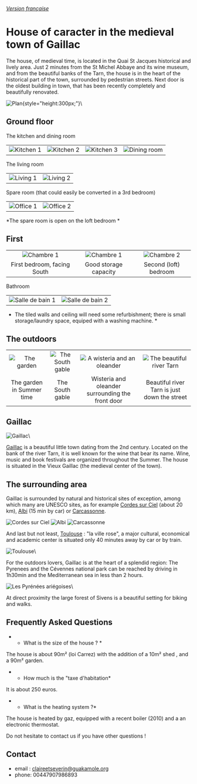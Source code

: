 *[Version française](index.html)*

House of caracter in the medieval town of Gaillac
=================================================


The house, of medieval time, is located in the Quai St Jacques historical and lively area.
Just 2 minutes from the St Michel Abbaye and its wine museum, and from the beautiful banks of the Tarn, the house is in the heart of the historical part of the town, surrounded by pedestrian streets. Next door is the oldest building in town, that has been recently completely and beautifully renovated.


![Plan](imgs/plan.png){style="height:300px;"}\ 

Ground floor
-----------------

The kitchen and dining room

|   |   |   |   |
|:-:|:-:|:-:|:-:|
| ![Kitchen 1](imgs/cuisine.jpg) | ![Kitchen 2](imgs/cuisine2.jpg) |  ![Kitchen 3](imgs/cuisine3.jpg) | ![Dining room](imgs/salleamanger.jpg) | 

The living room

|   |   |
|:-:|:-:|
| ![Living 1](imgs/salon1.jpg) | ![Living 2](imgs/salon2.jpg) | 

Spare room (that could easily be converted in a 3rd bedroom)

|   |   |
|:-:|:-:|
| ![Office 1](imgs/bureau1.jpg) | ![Office 2](imgs/bureau2.jpg) | 

*The spare room is open on the loft bedroom  *


First
-------

|   |   |   |
|:-:|:-:|:-:|
| ![Chambre 1](imgs/chambre1.jpg) | ![Chambre 1](imgs/chambre1-2.jpg) | ![Chambre 2](imgs/mezzanine.jpg) | 
| First bedroom, facing South| Good storage capacity | Second (loft) bedroom |

Bathroom

|   |   |
|:-:|:-:|
| ![Salle de bain 1](imgs/sdb.jpg) | ![Salle de bain 2](imgs/sdb2.jpg) | 

* The tiled walls and ceiling will need some refurbishment; there is small storage/laundry space, equiped with a washing machine.  * 



The outdoors
--------------

|   |   |   |   |
|:-:|:-:|:-:|:-:|
| ![The garden](imgs/jardin.jpg) | ![The South gable](imgs/pignon.jpg) | ![A wisteria and an oleander](imgs/rue.jpg) | ![The beautiful river Tarn](imgs/tarn.jpg) | 
| The garden in Summer time| The South gable   | Wisteria and oleander surrounding the front door  | Beautiful river Tarn is just down the street |



Gaillac
-------

![Gaillac](imgs/gaillac.jpg)\ 

[Gaillac](https://en.wikipedia.org/wiki/Gaillac) is a beautiful little town dating from the 2nd century. Located on the bank of the river Tarn, it is well known for the wine that bear its name. Wine, music and book festivals are organized throughout the Summer.
The house is situated in the Vieux Gaillac (the medieval center of the town).


The surrounding area
---------------------

Gaillac is surrounded by natural and historical sites of exception, among which many are UNESCO sites, as for example [Cordes sur
Ciel](http://www.cordessurciel.fr/) (about 20 km), [Albi](www.albi-tourisme.fr) (15 min by car) or [Carcassonne](http://www.tourisme-carcassonne.fr).

![Cordes sur Ciel](imgs/cordes.jpg "Cordes sur Ciel") ![Albi](imgs/albi.jpg "Le centre d'Albi") ![Carcassonne](imgs/carcassonne.jpg "La ville fortifiée de Carcassonne")

And last but not least, [Toulouse](http://www.toulouse-tourisme.com/) : "la ville rose",  a major cultural, economical and academic center is situated only 40 minutes away by car or by train.

![Toulouse](imgs/toulouse.jpg "Vue aérienne de Toulouse")\ 

For the outdoors lovers, Gaillac is at the heart of a splendid region: The Pyrenees and the Cévennes national park can be reached by driving in 1h30min and the Mediterranean sea in less than 2 hours.


![Les Pyrénées ariégoises](imgs/pyrenees.jpg "Les Pyrénées ariégoises")\ 

At direct proximity the large forest of Sivens is a beautiful setting for biking and walks.


Frequently Asked Questions
----------------------------

- * What is the size of the house ? *

The house is about 90m² (loi Carrez) with the addition of a 10m² shed , and a 90m² garden.


- * How much is the "taxe d'habitation*

It is about 250 euros.

- * What is the heating system ?*

The house is heated by gaz, equipped with a recent boiler (2010) and a an electronic thermostat.


Do not hesitate to contact us if you have other questions !


Contact
--------------


- email : [claireetseverin@guakamole.org](mailto:claireetseverin@guakamole.org)
- phone: 00447907986893 


